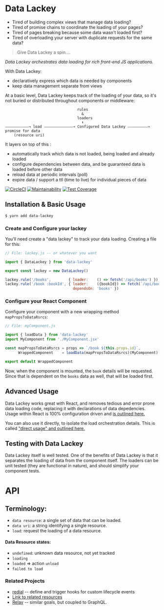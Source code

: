 # Data Lackey

* Tired of building complex views that manage data loading?
* Tired of promise chains to coordinate the loading of your pages? 
* Tired of pages breaking because some data wasn't loaded first?
* Tired of overloading your server with duplicate requests for the same data?

> Give Data Lackey a spin....


_Data Lackey orchestrates data loading for rich front-end JS applications._

With Data Lackey:
* declaratively express which data is needed by components
* keep data management separate from views

At a basic level, Data Lackey keeps track of the loading of your data, so it's not 
buried or distributed throughout components or middleware:
```
                                 rules 
                                   &
                                 loaders
                                   ⬇
⎯⎯⎯⎯⎯⎯⎯⎯⎯⎯⎯⎯⎯→ load ⎯⎯⎯⎯⎯⎯⎯⎯⎯⎯⎯⎯⎯⎯⎯⎯→ Configured Data Lackey ⎯⎯⎯⎯⎯⎯⎯⎯⎯⎯⎯→ promise for data
    (resource uri)
```
It layers on top of this :
* automatically track which data is not loaded, being loaded and already loaded
* configure dependencies between data, and be guaranteed data is loaded before other data
* reload data at periodic intervals (poll)
* expire data / support a ttl (time to live) for individual pieces of data

 [![CircleCI](https://circleci.com/gh/Verba/data-lackey/tree/master.svg?style=svg&circle-token=e5e3ede09f04662995e99094b75e6a0c84914c1a)](https://circleci.com/gh/Verba/data-lackey/tree/master) [![Maintainability](https://api.codeclimate.com/v1/badges/562327499c13db5defe0/maintainability)](https://codeclimate.com/github/Verba/data-lackey/maintainability) [![Test Coverage](https://api.codeclimate.com/v1/badges/562327499c13db5defe0/test_coverage)](https://codeclimate.com/github/Verba/data-lackey/test_coverage)

## Installation & Basic Usage

```bash
$ yarn add data-lackey
```
### Create and Configure your lackey

You'll need create a "data lackey" to track your data loading. Creating a file for this:
```js
// File: lackey.js -- or whatever you want

import { DataLackey } from 'data-lackey'

export const lackey = new DataLackey()

lackey.rule('/books',        { loader:    () => fetch('/api/books') })
lackey.rule('/book :bookId', { loader:    ({bookId}) => fetch(`/api/books/${bookId}`),
                               dependsOn: 'books' })
```
### Configure your React Component
Configure your component with a new wrapping method `mapPropsToDataRsrcs`:
```js
// File: myComponent.js

import { loadData } from 'data-lackey'
import MyComponent from './MyComponent.jsx'

const mapPropsToDataRsrcs = props => `/book ${this.props.id}`,
      WrappedComponent    = loadData(mapPropsToDataRsrcs)(MyComponent)

export default WrappedComponent
````
Now, when the component is mounted, the `book` details will be requested. Since
that is dependent on the `books` data as well, that will be loaded first.
 


## Advanced Usage

Data Lackey works great with React, and removes tedious and error prone data loading
code, replacing it with declarations of data depedencies. Usage within React is 100% 
configuration driven and [is outlined here.](./docs/react.md)

You can also use it directly, to isolate the load orchestration details. This is called
["direct usage" and outlined here.](./direct_usage.md)

## Testing with Data Lackey

Data Lackey itself is well tested. One of the benefits of Data Lackey is that it separates the loading
of data from the component itself. The loaders can be unit tested (they are functional in nature),
and should simplify your component tests.

# API

## Terminology:
 * `data resource`: a single set of data that can be loaded.
 * `data uri`: a string identifying a single resource. 
 * `load`: request the loading of a data resource.
 
#### Data Resource states:
  * `undefined`: unknown data resource, not yet tracked
  * `loading`
  * `loaded` => action `unload`
  * `failed to load`

### Related Projects

* [redial](https://github.com/markdalgleish/redial) -- define and trigger hooks for custom lifecycle events
* [Link to related resources](https://medium.com/@dbow1234/expressing-data-dependencies-in-react-43a2004e04bc)
* [Relay](https://facebook.github.io/relay/) -- similar goals, but coupled to GraphQL.
